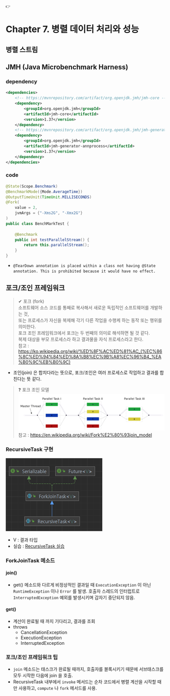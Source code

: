 ```
👉
```
# Chapter 7. 병렬 데이터 처리와 성능


## 병렬 스트림


## JMH (Java Microbenchmark Harness)

### dependency
```xml
<dependencies>
    <!-- https://mvnrepository.com/artifact/org.openjdk.jmh/jmh-core -->
    <dependency>
        <groupId>org.openjdk.jmh</groupId>
        <artifactId>jmh-core</artifactId>
        <version>1.37</version>
    </dependency>
    <!-- https://mvnrepository.com/artifact/org.openjdk.jmh/jmh-generator-annprocess -->
    <dependency>
        <groupId>org.openjdk.jmh</groupId>
        <artifactId>jmh-generator-annprocess</artifactId>
        <version>1.37</version>
    </dependency>
</dependencies>
```

### code
```java
@State(Scope.Benchmark)
@BenchmarkMode({Mode.AverageTime})
@OutputTimeUnit(TimeUnit.MILLISECONDS)
@Fork(
    value = 2,
    jvmArgs = {"-Xms2G", "-Xmx2G"}
)
public class BenchMarkTest {
    
    @Benchmark
    public int testParallelStream() {
        return this.parallelStream();
    }
}
```

- `@TearDown annotation is placed within a class not having @State annotation. This is prohibited because it would have no effect.`

## 포크/조인 프레임워크

> ✔ 포크 (fork)</br>
소프트웨어 소스 코드를 통째로 복사해서 새로운 독립적인 소프트웨어를 개발하는 것,</br>
또는 프로세스가 자신을 복제해 각기 다른 작업을 수행케 하는 동작 또는 행위를 의미한다. </br>
포크 조인 프레임워크에서 포크는 두 번째의 의미로 해석하면 될 것 같다.</br>
복제 대상을 부모 프로세스라 하고 결과물을 자식 프로세스라고 한다.</br>
참고 : https://ko.wikipedia.org/wiki/%ED%8F%AC%ED%81%AC_(%EC%86%8C%ED%94%84%ED%8A%B8%EC%9B%A8%EC%96%B4_%EA%B0%9C%EB%B0%9C)

- 조인(join) 은 합치다라는 뜻으로, 포크/조인은 여러 프로세스로 작업하고 결과를 합친다는 뜻 같다.

> ❓ 포크 조인 모델 </br>
![포크 조인 예시 이미지](images/fork_join.png)
참고 : https://en.wikipedia.org/wiki/Fork%E2%80%93join_model

### RecursiveTask 구현
![Recursive Task 구조](images/recursive_task_structure.png)
- V : 결과 타입
- 실습 : [RecursiveTask 실습](RecursiveTask_Prac.md)

### ForkJoinTask 메소드
#### join() 
- get() 메소드와 다르게 비정상적인 결과일 때 `ExecutionException` 이 아닌 `RuntimeException` 이나 `Error` 를 발생. 호출자 스레드의 인터럽트로 `InterruptedException` 예외를 발생시키며 갑자기 중단되지 않음.

#### get()
- 계산이 완료될 때 까지 기다리고, 결과를 조회 
- throws
    - CancellationException
    - ExecutionException
    - InterruptedException

### 포크/조인 프레임워크 팁
- `join` 메소드는 태스크가 완료될 때까지, 호출자를 블록시키기 때문에 서브태스크를 모두 시작한 다음에 join 을 호출.
- RecursiveTask 내부에서 `invoke` 메서드는 순차 코드에서 병렬 계산을 시작할 때만 사용하고, `compute` 나 `fork` 메서드를 사용.